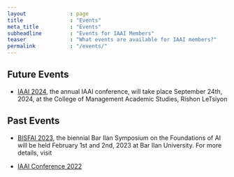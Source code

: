 ```yaml
---
layout              : page
title               : "Events"
meta_title          : "Events"
subheadline         : "Events for IAAI Members"
teaser              : "What events are available for IAAI members?"
permalink           : "/events/"
---
```




## Future Events

* [IAAI 2024](iaai2024/), the annual IAAI conference, will take place September 24th, 2024, at the College of Management Academic Studies, Rishon LeTsiyon
  
## Past Events

* [BISFAI 2023](https://cs.biu.ac.il/bisfai),  the biennial Bar Ilan Symposium on the Foundations of AI will be held February 1st and 2nd, 2023 at Bar Ilan University. For more details, visit 

* [IAAI Conference 2022](https://iaai22.net.technion.ac.il/)

